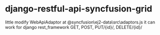 # django-restful-api-syncfusion-grid

little modify WebApiAdaptor at @syncfusion\ej2-data\src\adaptors.js
it can work for django rest_framework GET, POST, PUT/{id}/, DELETE/{id}/
